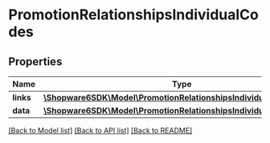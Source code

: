 # PromotionRelationshipsIndividualCodes

## Properties
Name | Type | Description | Notes
------------ | ------------- | ------------- | -------------
**links** | [**\Shopware6SDK\Model\PromotionRelationshipsIndividualCodesLinks**](PromotionRelationshipsIndividualCodesLinks.md) |  | [optional] 
**data** | [**\Shopware6SDK\Model\PromotionRelationshipsIndividualCodesData[]**](PromotionRelationshipsIndividualCodesData.md) |  | [optional] 

[[Back to Model list]](../../README.md#documentation-for-models) [[Back to API list]](../../README.md#documentation-for-api-endpoints) [[Back to README]](../../README.md)

